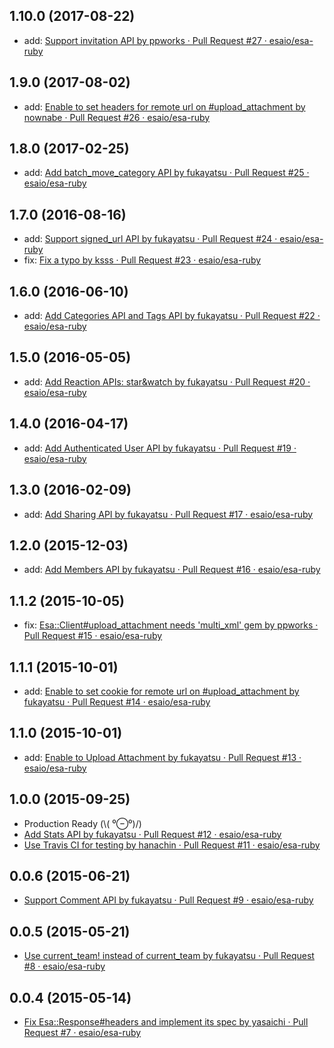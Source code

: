 ## 1.10.0 (2017-08-22)
- add: [Support invitation API by ppworks · Pull Request #27 · esaio/esa-ruby](https://github.com/esaio/esa-ruby/pull/27)

## 1.9.0 (2017-08-02)
- add: [Enable to set headers for remote url on #upload_attachment by nownabe · Pull Request #26 · esaio/esa-ruby](https://github.com/esaio/esa-ruby/pull/26)

## 1.8.0 (2017-02-25)
- add: [Add batch_move_category API by fukayatsu · Pull Request #25 · esaio/esa-ruby](https://github.com/esaio/esa-ruby/pull/25)

## 1.7.0 (2016-08-16)
- add: [Support signed_url API by fukayatsu · Pull Request #24 · esaio/esa-ruby](https://github.com/esaio/esa-ruby/pull/24)
- fix: [Fix a typo by ksss · Pull Request #23 · esaio/esa-ruby](https://github.com/esaio/esa-ruby/pull/23)

## 1.6.0 (2016-06-10)
- add: [Add Categories API and Tags API by fukayatsu · Pull Request #22 · esaio/esa-ruby](https://github.com/esaio/esa-ruby/pull/22)

## 1.5.0 (2016-05-05)
- add: [Add Reaction APIs: star&watch by fukayatsu · Pull Request #20 · esaio/esa-ruby](https://github.com/esaio/esa-ruby/pull/20)

## 1.4.0 (2016-04-17)
- add: [Add Authenticated User API by fukayatsu · Pull Request #19 · esaio/esa-ruby](https://github.com/esaio/esa-ruby/pull/19)

## 1.3.0 (2016-02-09)
- add: [Add Sharing API by fukayatsu · Pull Request #17 · esaio/esa-ruby](https://github.com/esaio/esa-ruby/pull/17)

## 1.2.0 (2015-12-03)
- add: [Add Members API by fukayatsu · Pull Request #16 · esaio/esa-ruby](https://github.com/esaio/esa-ruby/pull/16)

## 1.1.2 (2015-10-05)
- fix: [Esa::Client#upload_attachment needs 'multi_xml' gem by ppworks · Pull Request #15 · esaio/esa-ruby](https://github.com/esaio/esa-ruby/pull/15)

## 1.1.1 (2015-10-01)
- add: [Enable to set cookie for remote url on #upload_attachment by fukayatsu · Pull Request #14 · esaio/esa-ruby](https://github.com/esaio/esa-ruby/pull/14)

## 1.1.0 (2015-10-01)
- add: [Enable to Upload Attachment by fukayatsu · Pull Request #13 · esaio/esa-ruby](https://github.com/esaio/esa-ruby/pull/13)

## 1.0.0 (2015-09-25)
- Production Ready (\\( ⁰⊖⁰)/)
- [Add Stats API by fukayatsu · Pull Request #12 · esaio/esa-ruby](https://github.com/esaio/esa-ruby/pull/12)
- [Use Travis CI for testing by hanachin · Pull Request #11 · esaio/esa-ruby](https://github.com/esaio/esa-ruby/pull/11)

## 0.0.6 (2015-06-21)
- [Support Comment API by fukayatsu · Pull Request #9 · esaio/esa-ruby](https://github.com/esaio/esa-ruby/pull/9)

## 0.0.5 (2015-05-21)
- [Use current_team! instead of current_team by fukayatsu · Pull Request #8 · esaio/esa-ruby](https://github.com/esaio/esa-ruby/pull/8)

## 0.0.4 (2015-05-14)
- [Fix Esa::Response#headers and implement its spec by yasaichi · Pull Request #7 · esaio/esa-ruby](https://github.com/esaio/esa-ruby/pull/7)
